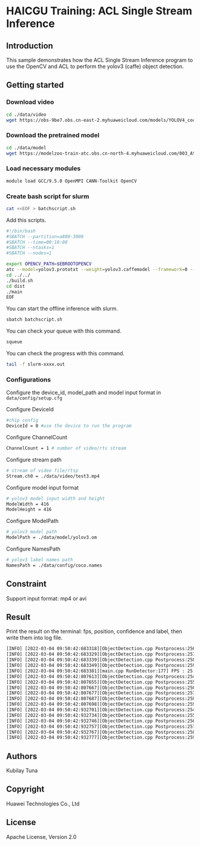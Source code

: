 # HAICGU Training: ACL Single Stream Inference

## Introduction
This sample demonstrates how the ACL Single Stream Inference program to use the OpenCV and ACL to perform the yolov3 (caffe) object detection.

## Getting started

### Download video
```bash
cd ./data/video
wget https://obs-9be7.obs.cn-east-2.myhuaweicloud.com/models/YOLOV4_coco_detection_car_video/test_video/test.mp4
```

### Download the pretrained model
```bash
cd ./data/model
wget https://modelzoo-train-atc.obs.cn-north-4.myhuaweicloud.com/003_Atc_Models/AE/ATC%20Model/Yolov3/yolov3.caffemodel 
```

### Load necessary modules
```bash
module load GCC/9.5.0 OpenMPI CANN-Toolkit OpenCV
```

### Create bash script for slurm
```bash
cat <<EOF > batchscript.sh
```
Add this scripts.

```bash
#!/bin/bash
#SBATCH --partition=a800-3000
#SBATCH --time=00:10:00
#SBATCH --ntasks=1
#SBATCH --nodes=1

export OPENCV_PATH=$EBROOTOPENCV
atc --model=yolov3.prototxt --weight=yolov3.caffemodel --framework=0 --output=yolov3 --soc_version=Ascend310 --insert_op_conf=./aipp_yolov3_416_no_csc.cfg 
cd ../../
./build.sh
cd dist
./main
EOF
```

You can start the offline inference with slurm.
```bash
sbatch batchscript.sh
```

You can check your queue with this command.
```bash
squeue
```
You can check the progress with this command. 
```bash
tail -f slurm-xxxx.out
```

### Configurations
Configure the device_id, model_path and model input format in `data/config/setup.cfg`

Configure DeviceId
```bash
#chip config
DeviceId = 0 #use the device to run the program
```
Configure ChannelCount
```bash
ChannelCount = 1 # number of video/rts stream
```
Configure stream path
```bash
# stream of video file/rtsp
Stream.ch0 = ./data/video/test3.mp4
```
Configure model input format
```bash
# yolov3 model input width and height
ModelWidth = 416
ModelHeight = 416
```
Configure ModelPath
```bash
# yolov3 model path
ModelPath = ./data/model/yolov3.om
```
Configure NamesPath
```bash
# yolov3 label names path
NamesPath = ./data/config/coco.names
```

## Constraint
Support input format: mp4 or avi

## Result
Print the result on the terminal: fps, position, confidence and label, then write them into log file.
```bash
[INFO] [2022-03-04 09:50:42:683318][ObjectDetection.cpp Postprocess:256] x2 is 1353
[INFO] [2022-03-04 09:50:42:683329][ObjectDetection.cpp Postprocess:257] y2 is 152
[INFO] [2022-03-04 09:50:42:683339][ObjectDetection.cpp Postprocess:258] score is 84
[INFO] [2022-03-04 09:50:42:683349][ObjectDetection.cpp Postprocess:259] label is person 84%
[INFO] [2022-03-04 09:50:42:683381][main.cpp RunDetector:177] FPS : 25.358
[INFO] [2022-03-04 09:50:42:807613][ObjectDetection.cpp Postprocess:254] x1 is 1223
[INFO] [2022-03-04 09:50:42:807655][ObjectDetection.cpp Postprocess:255] y1 is 1
[INFO] [2022-03-04 09:50:42:807667][ObjectDetection.cpp Postprocess:256] x2 is 1351
[INFO] [2022-03-04 09:50:42:807677][ObjectDetection.cpp Postprocess:257] y2 is 152
[INFO] [2022-03-04 09:50:42:807687][ObjectDetection.cpp Postprocess:258] score is 85
[INFO] [2022-03-04 09:50:42:807698][ObjectDetection.cpp Postprocess:259] label is person 85%
[INFO] [2022-03-04 09:50:42:932701][ObjectDetection.cpp Postprocess:254] x1 is 1224
[INFO] [2022-03-04 09:50:42:932734][ObjectDetection.cpp Postprocess:255] y1 is 1
[INFO] [2022-03-04 09:50:42:932746][ObjectDetection.cpp Postprocess:256] x2 is 1350
[INFO] [2022-03-04 09:50:42:932757][ObjectDetection.cpp Postprocess:257] y2 is 152
[INFO] [2022-03-04 09:50:42:932767][ObjectDetection.cpp Postprocess:258] score is 85
[INFO] [2022-03-04 09:50:42:932777][ObjectDetection.cpp Postprocess:259] label is person 85%
```

## Authors
Kubilay Tuna

## Copyright
Huawei Technologies Co., Ltd

## License
Apache License, Version 2.0
